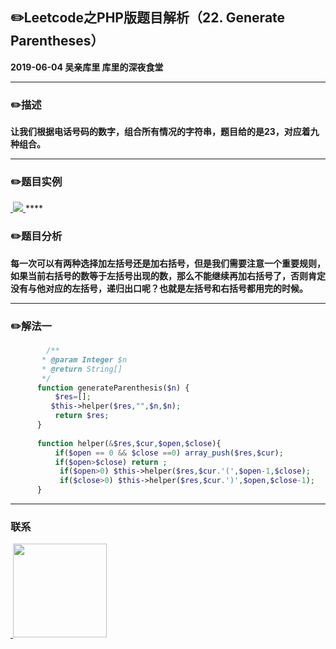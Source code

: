 ## :pencil2:Leetcode之PHP版题目解析（22. Generate Parentheses）
**2019-06-04 吴亲库里 库里的深夜食堂**
****
### :pencil2:描述
 **让我们根据电话号码的数字，组合所有情况的字符串，题目给的是23，对应着九种组合。**
****
### :pencil2:题目实例
<a href="https://github.com/wuqinqiang/">
​    <img src="https://github.com/wuqinqiang/Lettcode-php/blob/master/images/22.png">
</a> 
****

### :pencil2:题目分析
**每一次可以有两种选择加左括号还是加右括号，但是我们需要注意一个重要规则，如果当前右括号的数等于左括号出现的数，那么不能继续再加右括号了，否则肯定没有与他对应的左括号，递归出口呢？也就是左括号和右括号都用完的时候。**
****
### :pencil2:解法一
```php
        /**
       * @param Integer $n
       * @return String[]
       */
      function generateParenthesis($n) {
          $res=[];
         $this->helper($res,"",$n,$n);
          return $res;
      }
      
      function helper(&$res,$cur,$open,$close){
          if($open == 0 && $close ==0) array_push($res,$cur);
          if($open>$close) return ;
           if($open>0) $this->helper($res,$cur.'(',$open-1,$close);
           if($close>0) $this->helper($res,$cur.')',$open,$close-1);
      }
```
****

### 联系

<a href="https://github.com/wuqinqiang/">
​    <img src="https://github.com/wuqinqiang/Lettcode-php/blob/master/qrcode_for_gh_c194f9d4cdb1_430.jpg" width="150px" height="150px">
</a> 
   
    
    
    

